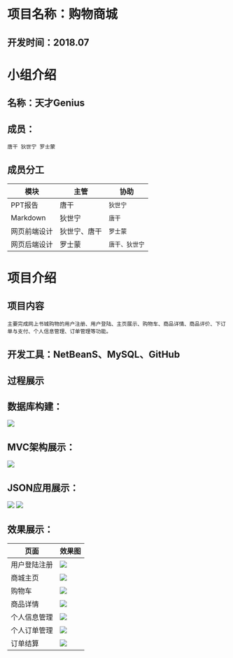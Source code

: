 # 项目名称：购物商城
## 开发时间：2018.07
# 小组介绍
## 名称：天才Genius
## 成员：
    唐干 狄世宁 罗士蒙
## 成员分工  
|**模块**|**主管**|**协助**|
|---|---|----
|PPT报告|唐干|`狄世宁`
|Markdown|狄世宁|`唐干`
|网页前端设计|狄世宁、唐干|`罗士蒙`
|网页后端设计|罗士蒙|`唐干、狄世宁`
# 项目介绍
## 项目内容
    主要完成网上书城购物的用户注册、用户登陆、主页展示、购物车、商品详情、商品评价、下订单与支付、个人信息管理、订单管理等功能。
## 开发工具：NetBeanS、MySQL、GitHub
## 过程展示
## 数据库构建：
![](https://github.com/meng10270/Genius/blob/master/screenshots/sql.PNG)
## MVC架构展示：
![](https://github.com/meng10270/Genius/blob/master/screenshots/mvc.PNG)
## JSON应用展示：
![](https://github.com/meng10270/Genius/blob/master/screenshots/jsonapi.PNG)
![](https://github.com/meng10270/Genius/blob/master/screenshots/json.PNG)
## 效果展示：
|**页面**|**效果图**|
|---|---
|用户登陆注册|![](https://github.com/meng10270/Genius/blob/master/screenshots/%E7%99%BB%E5%BD%95%E6%B3%A8%E5%86%8C.PNG)
|商城主页|![](https://github.com/meng10270/Genius/blob/master/screenshots/%E4%B8%BB%E9%A1%B5.PNG)
|购物车|![](https://github.com/meng10270/Genius/blob/master/screenshots/%E8%B4%AD%E7%89%A9%E8%BD%A6.PNG)
|商品详情|![](https://github.com/meng10270/Genius/blob/master/screenshots/%E5%95%86%E5%93%81%E8%AF%A6%E6%83%85.PNG)
|个人信息管理|![](https://github.com/meng10270/Genius/blob/master/screenshots/%E4%B8%AA%E4%BA%BA%E4%BF%A1%E6%81%AF.PNG)
|个人订单管理|![](https://github.com/meng10270/Genius/blob/master/screenshots/%E8%AE%A2%E5%8D%95.PNG)
|订单结算|![](https://github.com/meng10270/Genius/blob/master/screenshots/%E8%AE%A2%E5%8D%95%E7%BB%93%E7%AE%97.PNG)

